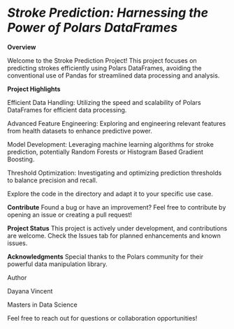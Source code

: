 # ***Stroke Prediction: Harnessing the Power of Polars DataFrames***

**Overview**

Welcome to the Stroke Prediction Project! This project focuses on predicting strokes efficiently using Polars DataFrames, avoiding the conventional use of Pandas for streamlined data processing and analysis.

**Project Highlights**

Efficient Data Handling: Utilizing the speed and scalability of Polars DataFrames for efficient data processing.

Advanced Feature Engineering: Exploring and engineering relevant features from health datasets to enhance predictive power.

Model Development: Leveraging machine learning algorithms for stroke prediction, potentially Random Forests or Histogram Based Gradient Boosting.

Threshold Optimization: Investigating and optimizing prediction thresholds to balance precision and recall.

Explore the code in the directory and adapt it to your specific use case.

**Contribute**
Found a bug or have an improvement? Feel free to contribute by opening an issue or creating a pull request!

**Project Status**
This project is actively under development, and contributions are welcome. Check the Issues tab for planned enhancements and known issues.

**Acknowledgments**
Special thanks to the Polars community for their powerful data manipulation library.

Author

Dayana Vincent

Masters in Data Science

Feel free to reach out for questions or collaboration opportunities!


